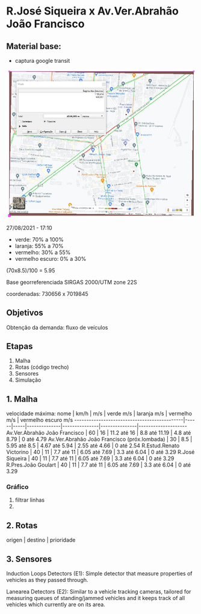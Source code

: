 # R.José Siqueira x Av.Ver.Abrahão João Francisco

## Material base:

- captura google transit

![captura google maps](imgs/2021-08-27-183944_dimensoes.jpg)

27/08/2021 - 17:10

- verde: 70% a 100%
- laranja: 55% a 70%
- vermelho: 30% a 55%
- vermelho escuro: 0% a 30%

(70x8.5)/100 = 5.95

Base georreferenciada SIRGAS 2000/UTM zone 22S

coordenadas: 730656 x 7019845

## Objetivos

Obtenção da demanda: fluxo de veículos

## Etapas

1. Malha
2. Rotas (código trecho)
3. Sensores
4. Simulação

## 1. Malha

velocidade máxima:
nome                                         | km/h | m/s | verde m/s    | laranja m/s   | vermelho m/s  | vermelho escuro m/s
---------------------------------------------|------|-----|--------------|---------------|---------------|--------------------
Av.Ver.Abrahão João Francisco                | 60   | 16  | 11.2 até 16  | 8.8 até 11.19 | 4.8 até 8.79  | 0 até 4.79
Av.Ver.Abrahão João Francisco (próx.lombada) | 30   | 8.5 | 5.95 até 8.5 | 4.67 até 5.94 | 2.55 até 4.66 | 0 até 2.54
R.Estud.Renato Victorino                     | 40   | 11  | 7.7 até 11   | 6.05 até 7.69 | 3.3 até 6.04  | 0 até 3.29
R.José Siqueira                              | 40   | 11  | 7.7 até 11   | 6.05 até 7.69 | 3.3 até 6.04  | 0 até 3.29
R.Pres.João Goulart                          | 40   | 11  | 7.7 até 11   | 6.05 até 7.69 | 3.3 até 6.04  | 0 até 3.29

### Gráfico

1. filtrar linhas
2.


## 2. Rotas

origen | destino | prioridade

## 3. Sensores

Induction Loops Detectors (E1): Simple detector that measure properties of vehicles as they passed through.

Lanearea Detectors (E2): Similar to a vehicle tracking cameras, tailored for measuring queues of standing/jammed vehicles and it keeps track of all vehicles which currently are on its area.